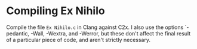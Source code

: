# Compiling Ex Nihilo

Compile the file `Ex Nihilo.c` in Clang against C2x.  I also use the options `-pedantic, -Wall, -Wextra, and -Werror, but these don't affect the final result of a particular piece of code, and aren't strictly necessary.
